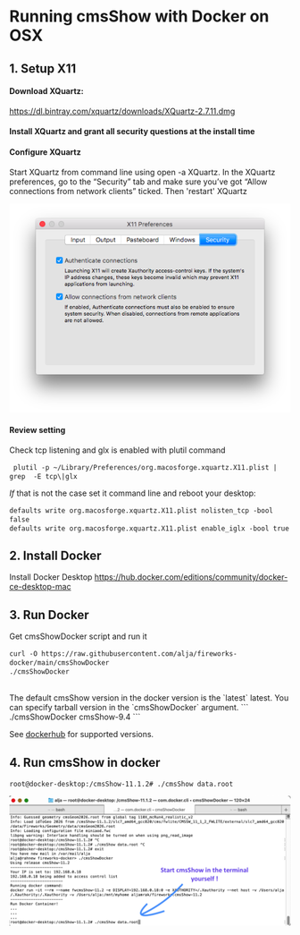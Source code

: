 # Running cmsShow with Docker on OSX

## 1. Setup X11

#### Download XQuartz: 
https://dl.bintray.com/xquartz/downloads/XQuartz-2.7.11.dmg

#### Install XQuartz and grant all security questions at the install time

#### Configure XQuartz
Start XQuartz from command line using open -a XQuartz. In the XQuartz preferences, go to the “Security” tab and make sure you’ve got “Allow connections from network clients” ticked. Then 'restart' XQuartz

![XQuartzPreferenceSetting](docs/xquartz_preferences.png)

#### Review setting
Check tcp listening and glx is enabled with plutil command
```
 plutil -p ~/Library/Preferences/org.macosforge.xquartz.X11.plist | grep  -E tcp\|glx
```

*If* that is not the case set it command line and reboot your desktop:
```
defaults write org.macosforge.xquartz.X11.plist nolisten_tcp -bool false
defaults write org.macosforge.xquartz.X11.plist enable_iglx -bool true
```
## 2. Install Docker
Install Docker Desktop
https://hub.docker.com/editions/community/docker-ce-desktop-mac

## 3. Run Docker 
Get cmsShowDocker script and run it
<br>
```
curl -O https://raw.githubusercontent.com/alja/fireworks-docker/main/cmsShowDocker
./cmsShowDocker
```
<br>
The default cmsShow version in the docker version is the `latest` latest. You can specify tarball version in the  `cmsShowDocker` argument. 
```
./cmsShowDocker cmsShow-9.4
```

See  [dockerhub](https://hub.docker.com/repository/docker/aljamrak/fireworks/tags?page=1&ordering=last_updated) for supported versions.


## 4. Run cmsShow in docker
```
root@docker-desktop:/cmsShow-11.1.2# ./cmsShow data.root 
```

![Docker terminal](docs/docker.png)
